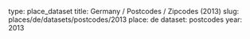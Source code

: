 type: place_dataset
title: Germany / Postcodes / Zipcodes (2013)
slug: places/de/datasets/postcodes/2013
place: de
dataset: postcodes
year: 2013
